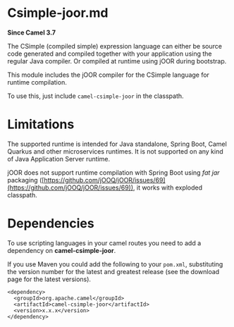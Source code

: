# Csimple-joor.md

**Since Camel 3.7**

The CSimple (compiled simple) expression language can either be source
code generated and compiled together with your application using the
regular Java compiler. Or compiled at runtime using jOOR during
bootstrap.

This module includes the jOOR compiler for the CSimple language for
runtime compilation.

To use this, just include `camel-csimple-joor` in the classpath.

# Limitations

The supported runtime is intended for Java standalone, Spring Boot,
Camel Quarkus and other microservices runtimes. It is not supported on
any kind of Java Application Server runtime.

jOOR does not support runtime compilation with Spring Boot using *fat
jar* packaging ([https://github.com/jOOQ/jOOR/issues/69](https://github.com/jOOQ/jOOR/issues/69)), it works with
exploded classpath.

# Dependencies

To use scripting languages in your camel routes you need to add a
dependency on **camel-csimple-joor**.

If you use Maven you could add the following to your `pom.xml`,
substituting the version number for the latest and greatest release (see
the download page for the latest versions).

    <dependency>
      <groupId>org.apache.camel</groupId>
      <artifactId>camel-csimple-joor</artifactId>
      <version>x.x.x</version>
    </dependency>
